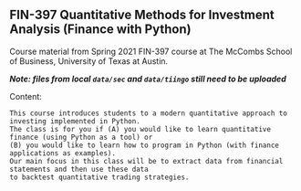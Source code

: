 ## FIN-397 Quantitative Methods for Investment Analysis (Finance with Python)
Course material from Spring 2021 FIN-397 course at The McCombs School of Business, University of Texas at Austin.

***Note:  files from local `data/sec` and `data/tiingo` still need to be uploaded***

Content:
```
This course introduces students to a modern quantitative approach to investing implemented in Python.
The class is for you if (A) you would like to learn quantitative finance (using Python as a tool) or
(B) you would like to learn how to program in Python (with finance applications as examples).
Our main focus in this class will be to extract data from financial statements and then use these data
to backtest quantitative trading strategies.
```
